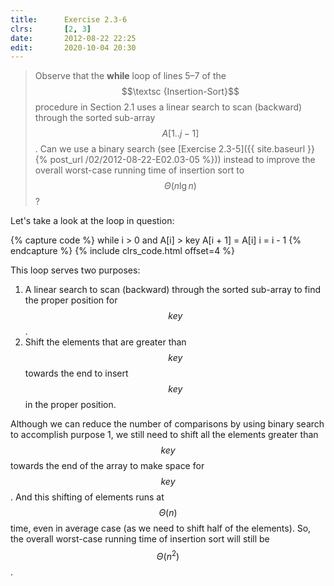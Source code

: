 ```yaml
---
title:      Exercise 2.3-6
clrs:       [2, 3]
date:       2012-08-22 22:25
edit:       2020-10-04 20:30
---
```


> Observe that the **while** loop of lines 5–7 of the $$\textsc {Insertion-Sort}$$ procedure in Section 2.1 uses a linear search to scan (backward) through the sorted sub-array $$A[1 . . j - 1]$$. Can we use a binary search (see [Exercise 2.3-5]({{ site.baseurl }}{% post_url /02/2012-08-22-E02.03-05 %})) instead to improve the overall worst-case running time of insertion sort to $$\Theta(n \lg n)$$?

Let's take a look at the loop in question:

{% capture code %}
while i > 0 and A[i] > key
    A[i + 1] = A[i]
    i = i - 1
{% endcapture %}
{% include clrs_code.html offset=4 %}

This loop serves two purposes:

1. A linear search to scan (backward) through the sorted sub-array to find the proper position for $$key$$.
2. Shift the elements that are greater than $$key$$ towards the end to insert $$key$$ in the proper position.

Although we can reduce the number of comparisons by using binary search to accomplish purpose 1, we still need to shift all the elements greater than $$key$$ towards the end of the array to make space for $$key$$. And this shifting of elements runs at $$\Theta(n)$$ time, even in average case (as we need to shift half of the elements). So, the overall worst-case running time of insertion sort will still be $$\Theta(n^2)$$.
